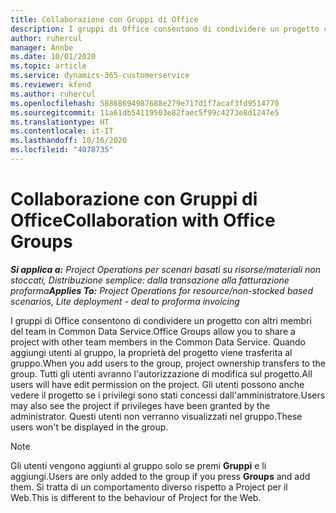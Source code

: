 ```yaml
---
title: Collaborazione con Gruppi di Office
description: I gruppi di Office consentono di condividere un progetto con altri membri del team all'interno di Common Data Service.
author: ruhercul
manager: Annbe
ms.date: 10/01/2020
ms.topic: article
ms.service: dynamics-365-customerservice
ms.reviewer: kfend
ms.author: ruhercul
ms.openlocfilehash: 58868694987688e279e717d1f7acaf3fd9514770
ms.sourcegitcommit: 11a61db54119503e82faec5f99c4273e8d1247e5
ms.translationtype: HT
ms.contentlocale: it-IT
ms.lasthandoff: 10/16/2020
ms.locfileid: "4078735"
---
```

# <a name="collaboration-with-office-groups"></a><span data-ttu-id="fa3f8-103">Collaborazione con Gruppi di Office</span><span class="sxs-lookup"><span data-stu-id="fa3f8-103">Collaboration with Office Groups</span></span>

<span data-ttu-id="fa3f8-104">_**Si applica a:** Project Operations per scenari basati su risorse/materiali non stoccati, Distribuzione semplice: dalla transazione alla fatturazione proforma_</span><span class="sxs-lookup"><span data-stu-id="fa3f8-104">_**Applies To:** Project Operations for resource/non-stocked based scenarios, Lite deployment - deal to proforma invoicing_</span></span>

<span data-ttu-id="fa3f8-105">I gruppi di Office consentono di condividere un progetto con altri membri del team in Common Data Service.</span><span class="sxs-lookup"><span data-stu-id="fa3f8-105">Office Groups allow you to share a project with other team members in the Common Data Service.</span></span> <span data-ttu-id="fa3f8-106">Quando aggiungi utenti al gruppo, la proprietà del progetto viene trasferita al gruppo.</span><span class="sxs-lookup"><span data-stu-id="fa3f8-106">When you add users to the group, project ownership transfers to the group.</span></span> <span data-ttu-id="fa3f8-107">Tutti gli utenti avranno l'autorizzazione di modifica sul progetto.</span><span class="sxs-lookup"><span data-stu-id="fa3f8-107">All users will have edit permission on the project.</span></span> <span data-ttu-id="fa3f8-108">Gli utenti possono anche vedere il progetto se i privilegi sono stati concessi dall'amministratore.</span><span class="sxs-lookup"><span data-stu-id="fa3f8-108">Users may also see the project if privileges have been granted by the administrator.</span></span> <span data-ttu-id="fa3f8-109">Questi utenti non verranno visualizzati nel gruppo.</span><span class="sxs-lookup"><span data-stu-id="fa3f8-109">These users won't be displayed in the group.</span></span>

> [!NOTE] 
> <span data-ttu-id="fa3f8-110">Gli utenti vengono aggiunti al gruppo solo se premi **Gruppi** e li aggiungi.</span><span class="sxs-lookup"><span data-stu-id="fa3f8-110">Users are only added to the group if you press **Groups** and add them.</span></span> <span data-ttu-id="fa3f8-111">Si tratta di un comportamento diverso rispetto a Project per il Web.</span><span class="sxs-lookup"><span data-stu-id="fa3f8-111">This is different to the behaviour of Project for the Web.</span></span> 

